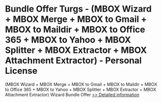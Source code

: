# Bundle Offer Turgs - (MBOX Wizard + MBOX Merge + MBOX to Gmail + MBOX to Maildir + MBOX to Office 365 + MBOX to Yahoo + MBOX Splitter + MBOX Extractor + MBOX Attachment Extractor) - Personal License
(MBOX Wizard + MBOX Merge + MBOX to Gmail + MBOX to Maildir + MBOX to Office 365 + MBOX to Yahoo + MBOX Splitter + MBOX Extractor + MBOX Attachment Extractor) Wizard Bundle Offer
[>> Detailed information](https://secure.shareit.com/shareit/product.html?productid=300998648&affiliateid=200057808)